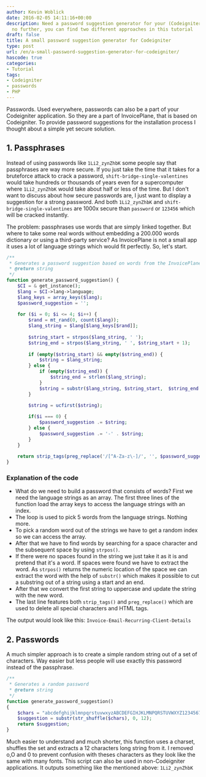 ```yaml
---
author: Kevin Woblick
date: 2016-02-05 14:11:16+00:00
description: Need a password suggestion generator for your (Codeigniter) app? Look
  no further, you can find two different approaches in this tutorial
draft: false
title: A small password suggestion generator for Codeigniter
type: post
url: /en/a-small-password-suggestion-generator-for-codeigniter/
hascode: true
categories:
- Tutorial
tags:
- Codeigniter
- passwords
- PHP
---
```


Passwords. Used everywhere, passwords can also be a part of your Codeigniter application. So they are a part of InvoicePlane, that is based on Codeigniter. To provide password suggestions for the installation process I thought about a simple yet secure solution.

## 1. Passphrases

Instead of using passwords like `1Li2_zynZhbK` some people say that passphrases are way more secure. If you just take the time that it takes for a bruteforce attack to crack a password, `shift-bridge-single-valentines` would take hundreds or thousands of years even for a supercomputer where `1Li2_zynZhbK` would take about half or less of the time. But I don't want to discuss about how secure passwords are, I just want to display a suggestion for a strong password. And both `1Li2_zynZhbK` and `shift-bridge-single-valentines` are 1000x secure than `password` or `123456` which will be cracked instantly.

The problem: passphrases use words that are simply linked together. But where to take some real words without embedding a 200.000 words dictionary or using a third-party service? As InvoicePlane is not a small app it uses a lot of language strings which would fit perfectly. So, let's start.

```php
/**
 * Generates a password suggestion based on words from the InvoicePlane language files
 * @return string
 */
function generate_password_suggestion() {
    $CI = & get_instance();
    $lang = $CI->lang->language;
    $lang_keys = array_keys($lang);
    $password_suggestion = '';
    
    for ($i = 0; $i <= 4; $i++) {
        $rand = mt_rand(0, count($lang));
        $lang_string = $lang[$lang_keys[$rand]];
        
        $string_start = strpos($lang_string, ' ');
        $string_end = strpos($lang_string, ' ', $string_start + 1);
        
        if (empty($string_start) && empty($string_end)) {
            $string = $lang_string;
        } else {
            if (empty($string_end)) {
                $string_end = strlen($lang_string);
            }
            $string = substr($lang_string, $string_start,  $string_end - $string_start);
        }

        $string = ucfirst($string);
        
        if($i === 0) {
            $password_suggestion .= $string;
        } else {
            $password_suggestion .= '-' . $string;
        }
    }
    
    return strip_tags(preg_replace('/[^A-Za-z\-]/', '', $password_suggestion));
}
```

### Explanation of the code

  * What do we need to build a password that consists of words? First we need the language strings as an array. The first three lines of the function load the array keys to access the language strings with an index.
  * The loop is used to pick 5 words from the language strings. Nothing more.
  * To pick a random word out of the strings we have to get a random index so we can access the array.
  * After that we have to find words by searching for a space character and the subsequent space by using `strpos()`.
  * If there were no spaces found in the string we just take it as it is and pretend that it's a word. If spaces were found we have to extract the word. As `strpos()` returns the numeric location of the space we can extract the word with the help of `substr()` which makes it possible to cut a substring out of a string using a start and an end.
  * After that we convert the first string to uppercase and update the string with the new word.
  * The last line features both `strip_tags()` and `preg_replace()` which are used to delete all special characters and HTML tags.

The output would look like this: `Invoice-Email-Recurring-Client-Details`

## 2. Passwords

A much simpler approach is to create a simple random string out of a set of characters. Way easier but less people will use exactly this password instead of the passphrase.

```php
/**
 * Generates a random password
 * @return string
 */
function generate_password_suggestion()
{
    $chars = "abcdefghijklmnpqrstuvwxyzABCDEFGIHJKLMNPQRSTUVWXYZ123456789-_";
    $suggestion = substr(str_shuffle($chars), 0, 12);
    return $suggestion;
}
```

Much easier to understand and much shorter, this function uses a charset, shuffles the set and extracts a 12 characters long string from it. I removed o,O and 0 to prevent confusion with theses characters as they look like the same with many fonts.
This script can also be used in non-Codeigniter applications. It outputs something like the mentioned above: `1Li2_zynZhbK`
